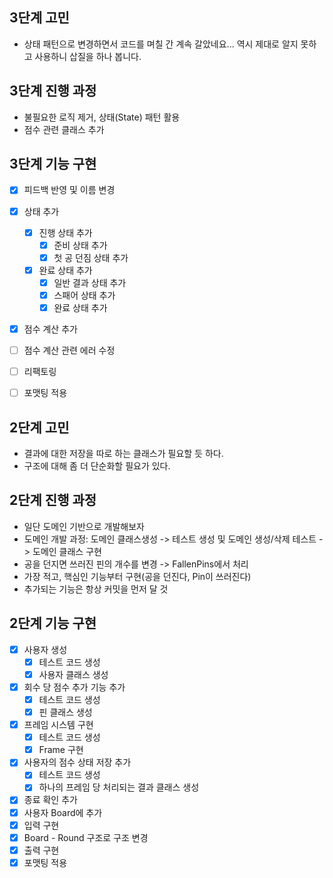 ## 3단계 고민
* 상태 패턴으로 변경하면서 코드를 며칠 간 계속 갈았네요... 역시 제대로 알지 못하고 사용하니 삽질을 하나 봅니다.


## 3단계 진행 과정
* 불필요한 로직 제거, 상태(State) 패턴 활용
* 점수 관련 클래스 추가


## 3단계 기능 구현
* [X] 피드백 반영 및 이름 변경
* [X] 상태 추가
    * [X] 진행 상태 추가
        * [X] 준비 상태 추가
        * [X] 첫 공 던짐 상태 추가
    * [X] 완료 상태 추가
        * [X] 일반 결과 상태 추가
        * [X] 스패어 상태 추가
        * [X] 완료 상태 추가
* [X] 점수 계산 추가
* [ ] 점수 계산 관련 에러 수정
* [ ] 리팩토링
* [ ] 포맷팅 적용


## 2단계 고민
* 결과에 대한 저장을 따로 하는 클래스가 필요할 듯 하다.
* 구조에 대해 좀 더 단순화할 필요가 있다.

## 2단계 진행 과정
* 일단 도메인 기반으로 개발해보자
* 도메인 개발 과정: 도메인 클래스생성 -> 테스트 생성 및 도메인 생성/삭제 테스트 -> 도메인 클래스 구현
* 공을 던지면 쓰러진 핀의 개수를 변경 -> FallenPins에서 처리
* 가장 적고, 핵심인 기능부터 구현(공을 던진다, Pin이 쓰러진다)
* 추가되는 기능은 항상 커밋을 먼저 달 것

## 2단계 기능 구현
* [X] 사용자 생성
    * [X] 테스트 코드 생성
    * [X] 사용자 클래스 생성
* [X] 회수 당 점수 추가 기능 추가
    * [X] 테스트 코드 생성
    * [X] 핀 클래스 생성
* [X] 프레임 시스템 구현
    * [X] 테스트 코드 생성
    * [X] Frame 구현
* [X] 사용자의 점수 상태 저장 추가
    * [X] 테스트 코드 생성
    * [X] 하나의 프레임 당 처리되는 결과 클래스 생성
* [X] 종료 확인 추가
* [X] 사용자 Board에 추가
* [X] 입력 구현
* [X] Board - Round 구조로 구조 변경
* [X] 출력 구현
* [X] 포맷팅 적용
